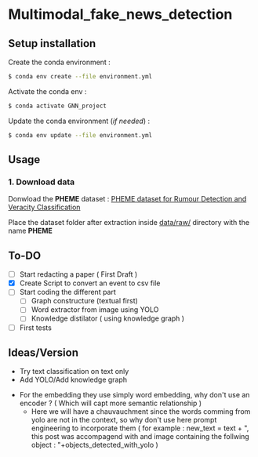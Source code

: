 # Multimodal_fake_news_detection

## Setup installation

Create the conda environment :
```bash
$ conda env create --file environment.yml
```

Activate the conda env :
```bash
$ conda activate GNN_project
```

Update the conda environment (*if needed*) :
```bash
$ conda env update --file environment.yml
```

## Usage

### 1. Download data
Donwload the **PHEME** dataset : [PHEME dataset for Rumour Detection and Veracity Classification](https://figshare.com/articles/dataset/PHEME_dataset_for_Rumour_Detection_and_Veracity_Classification/6392078)

Place the dataset folder after extraction inside [data/raw/](data/raw/) directory with the name **PHEME**

## To-DO

- [ ] Start redacting a paper ( First Draft )
- [x] Create Script to convert an event to csv file
- [ ] Start coding the different part
    - [ ] Graph constructure (textual first)
    - [ ] Word extractor from image using YOLO
    - [ ] Knowledge distilator ( using knowledge graph )
- [ ] First tests

## Ideas/Version

- Try text classification on text only
- Add YOLO/Add knowledge graph

* For the embedding they use simply word embedding, why don't use an encoder ? ( Which will capt more semantic relationship )
    - Here we will have a chauvauchment since the words comming from yolo are not in the context, so why don't use here prompt engineering to incorporate them ( for example : new_text = text + ", this post was accompagend with and image containing the follwing object : "+objects_detected_with_yolo )